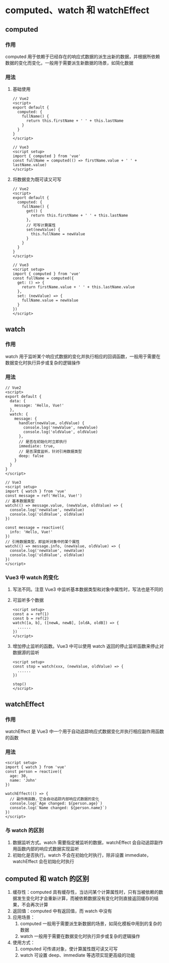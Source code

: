 # computed、watch 和 watchEffect 

## computed

### 作用

computed 用于依赖于已经存在的响应式数据的派生出新的数据，并根据所依赖数据的变化而变化，一般用于需要派生新数据的场景，如简化数据

### 用法

1. 基础使用

   ```vue
   // Vue2
   <script>
   export default {
     computed: {
       fullName() {
         return this.firstName + ' ' + this.lastName
       }
     }
   }
   </script>
   
   // Vue3
   <script setup>
   import { computed } from 'vue'
   const fullName = computed(() => firstName.value + ' ' + lastName.value)
   </script>
   ```

2. 将数据变为既可读又可写

   ```vue
   // Vue2
   <script>
   export default {
     computed: {
       fullName() {
         get() {
           return this.firstName + ' ' + this.lastName
         },
         // 可写计算属性
         set(newValue) {
           this.fullName = newValue
         }
       }
     }
   }
   </script>
   
   // Vue3
   <script setup>
   import { computed } from 'vue'
   const fullName = computed({
     get: () => {
       return firstName.value + ' ' + this.lastName.value
     },
     set: (newValue) => {
       fullName.value = newValue
     }
   })
   </script>
   ```

## watch

### 作用

watch 用于监听某个响应式数据的变化并执行相应的回调函数，一般用于需要在数据变化时执行异步或复杂的逻辑操作

### 用法

```vue
// Vue2
<script>
export default {
  data: {
    message: 'Hello, Vue!'
  },
  watch: {
    message: {
      handler(newValue, oldValue) {
        console.log('newValue', newValue)
        console.log('oldValue', oldValue)
      },
      // 是否在初始化时立即执行
      immediate: true,
      // 是否深度监听，针对引用数据类型
      deep: false
    }
  }
}
</script>

// Vue3
<script setup>
import { watch } from 'vue'
const message = ref('Hello, Vue!')
// 基本数据类型
watch(() => message.value, (newValue, oldValue) => {
  console.log('newValue', newValue)
  console.log('oldValue', oldValue)
})

const message = reactive({
  info: 'Hello, Vue!'
})
// 引用数据类型，即监听对象中的某个属性
watch(() => message.info, (newValue, oldValue) => {
  console.log('newValue', newValue)
  console.log('oldValue', oldValue)
})
</script>
```

### Vue3 中 watch 的变化

1. 写法不同。注意 Vue3 中监听基本数据类型和对象中属性时，写法也是不同的

2. 可监听多个数据

   ```vue
   <script setup>
   const a = ref(1)
   const b = ref(2)
   watch([a, b], ([newA, newB], [oldA, oldB]) => {
     ......
   })
   </script>
   ```

3. 增加停止监听的函数。Vue3 中可以使用 watch 返回的停止监听函数来停止对数据源的监听

   ```vue
   <script setup>
   const stop = watch(xxx, (newValue, oldValue) => {
     ......
   })
   
   stop()
   </script>
   ```

## watchEffect

### 作用

watchEffect 是 Vue3 中一个用于自动追踪响应式数据变化并执行相应副作用函数的函数

### 用法

```vue
<script setup>
import { watch } from 'vue'
const person = reactive({
  age: 30,
  name: 'John'
})

watchEffect(() => {
  // 副作用函数，它会自动追踪内部响应式数据的变化
  console.log(`Age changed: ${person.age}`)
  console.log(`Name changed: ${person.name}`)
})
</script>
```

### 与 watch 的区别

1. 数据监听方式。watch 需要指定被监听的数据，watchEffect 会自动追踪副作用函数内部的响应式数据实现监听
2. 初始化是否执行。watch 不会在初始化时执行，除非设置 immediate，watchEffect 会在初始化时执行

## computed 和 watch 的区别

1. 缓存性：computed 具有缓存性，当访问某个计算属性时，只有当被依赖的数据发生变化时才会重新计算，而被依赖数据没有变化时则直接返回缓存的结果，不会再次计算
2. 返回值：computed 中有返回值，而 watch 中没有
3. 应用场景：
   1. computed 一般用于需要派生新数据的场景，如简化模板中用到的复杂的数据
   2. watch 一般用于需要在数据变化时执行异步或复杂的逻辑操作
4. 使用方式：
   1. computed 可传递对象，使计算属性既可读又可写
   2. watch 可设置 deep、immediate 等选项实现更高级的功能
